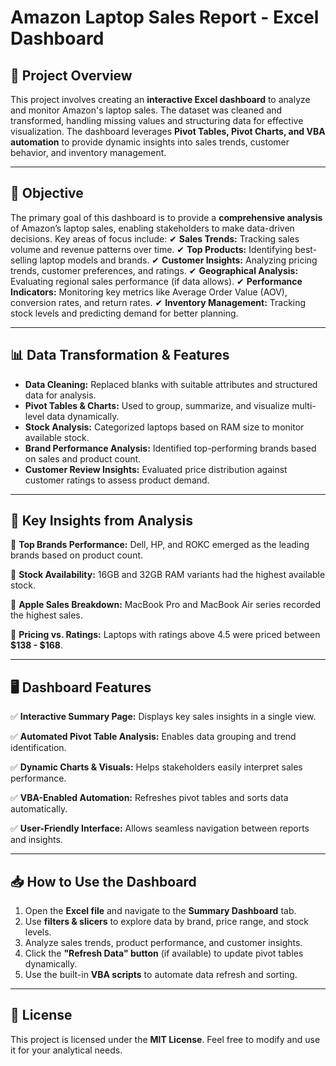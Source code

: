 # **Amazon Laptop Sales Report - Excel Dashboard**

## 📌 **Project Overview**
This project involves creating an **interactive Excel dashboard** to analyze and monitor Amazon's laptop sales. The dataset was cleaned and transformed, handling missing values and structuring data for effective visualization. The dashboard leverages **Pivot Tables, Pivot Charts, and VBA automation** to provide dynamic insights into sales trends, customer behavior, and inventory management.

---

## 🎯 **Objective**
The primary goal of this dashboard is to provide a **comprehensive analysis** of Amazon’s laptop sales, enabling stakeholders to make data-driven decisions. Key areas of focus include:
✔ **Sales Trends:** Tracking sales volume and revenue patterns over time.
✔ **Top Products:** Identifying best-selling laptop models and brands.
✔ **Customer Insights:** Analyzing pricing trends, customer preferences, and ratings.
✔ **Geographical Analysis:** Evaluating regional sales performance (if data allows).
✔ **Performance Indicators:** Monitoring key metrics like Average Order Value (AOV), conversion rates, and return rates.
✔ **Inventory Management:** Tracking stock levels and predicting demand for better planning.

---

## 📊 **Data Transformation & Features**
- **Data Cleaning:** Replaced blanks with suitable attributes and structured data for analysis.
- **Pivot Tables & Charts:** Used to group, summarize, and visualize multi-level data dynamically.
- **Stock Analysis:** Categorized laptops based on RAM size to monitor available stock.
- **Brand Performance Analysis:** Identified top-performing brands based on sales and product count.
- **Customer Review Insights:** Evaluated price distribution against customer ratings to assess product demand.

---

## 📌 **Key Insights from Analysis**
📌 **Top Brands Performance:** Dell, HP, and ROKC emerged as the leading brands based on product count.

📌 **Stock Availability:** 16GB and 32GB RAM variants had the highest available stock.

📌 **Apple Sales Breakdown:** MacBook Pro and MacBook Air series recorded the highest sales.

📌 **Pricing vs. Ratings:** Laptops with ratings above 4.5 were priced between **$138 - $168**.

---

## 🖥 **Dashboard Features**
✅ **Interactive Summary Page:** Displays key sales insights in a single view.

✅ **Automated Pivot Table Analysis:** Enables data grouping and trend identification.

✅ **Dynamic Charts & Visuals:** Helps stakeholders easily interpret sales performance.

✅ **VBA-Enabled Automation:** Refreshes pivot tables and sorts data automatically.

✅ **User-Friendly Interface:** Allows seamless navigation between reports and insights.

---

## 📥 **How to Use the Dashboard**
1. Open the **Excel file** and navigate to the **Summary Dashboard** tab.
2. Use **filters & slicers** to explore data by brand, price range, and stock levels.
3. Analyze sales trends, product performance, and customer insights.
4. Click the **"Refresh Data" button** (if available) to update pivot tables dynamically.
5. Use the built-in **VBA scripts** to automate data refresh and sorting.

---

## 📜 **License**
This project is licensed under the **MIT License**. Feel free to modify and use it for your analytical needs.

